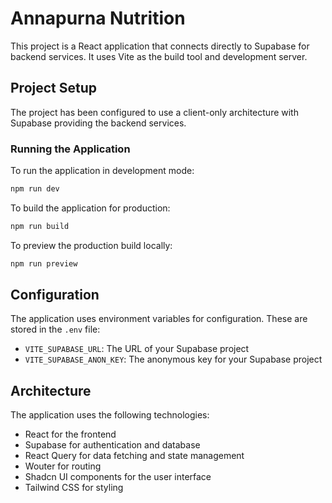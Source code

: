 # Annapurna Nutrition

This project is a React application that connects directly to Supabase for backend services. It uses Vite as the build tool and development server.

## Project Setup

The project has been configured to use a client-only architecture with Supabase providing the backend services.

### Running the Application

To run the application in development mode:

```bash
npm run dev
```

To build the application for production:

```bash
npm run build
```

To preview the production build locally:

```bash
npm run preview
```

## Configuration

The application uses environment variables for configuration. These are stored in the `.env` file:

- `VITE_SUPABASE_URL`: The URL of your Supabase project
- `VITE_SUPABASE_ANON_KEY`: The anonymous key for your Supabase project

## Architecture

The application uses the following technologies:

- React for the frontend
- Supabase for authentication and database
- React Query for data fetching and state management
- Wouter for routing
- Shadcn UI components for the user interface
- Tailwind CSS for styling
